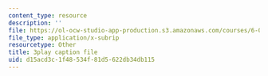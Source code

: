 ```yaml
---
content_type: resource
description: ''
file: https://ol-ocw-studio-app-production.s3.amazonaws.com/courses/6-003-signals-and-systems-fall-2011/d15acd3c1f48534f81d5622db34db115_w1Z2FX8rQc0.vtt
file_type: application/x-subrip
resourcetype: Other
title: 3play caption file
uid: d15acd3c-1f48-534f-81d5-622db34db115
---
```

